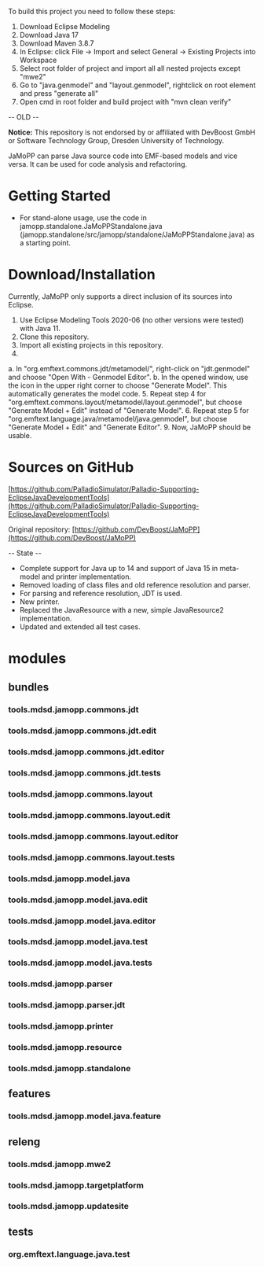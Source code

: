 To build this project you need to follow these steps:
1. Download Eclipse Modeling
2. Download Java 17
3. Download Maven 3.8.7
4. In Eclipse: click File -> Import and select General -> Existing Projects into Workspace
5. Select root folder of project and import all all nested projects except "mwe2"
6. Go to "java.genmodel" and "layout.genmodel", rightclick on root element and press "generate all"
7. Open cmd in root folder and build project with "mvn clean verify"


-- OLD --

**Notice:** This repository is not endorsed by or affiliated with DevBoost GmbH or Software Technology Group, Dresden University of Technology.

JaMoPP can parse Java source code into EMF-based models and vice versa. It can be used for code analysis and refactoring.

# Getting Started

* For stand-alone usage, use the code in jamopp.standalone.JaMoPPStandalone.java (jamopp.standalone/src/jamopp/standalone/JaMoPPStandalone.java) as a starting point.

# Download/Installation

Currently, JaMoPP only supports a direct inclusion of its sources into Eclipse.

1. Use Eclipse Modeling Tools 2020-06 (no other versions were tested) with Java 11.
2. Clone this repository.
3. Import all existing projects in this repository.
4.
a. In "org.emftext.commons.jdt/metamodel/", right-click on "jdt.genmodel" and choose "Open With - Genmodel Editor".
b. In the opened window, use the icon in the upper right corner to choose "Generate Model". This automatically generates the model code.
5. Repeat step 4 for "org.emftext.commons.layout/metamodel/layout.genmodel", but choose "Generate Model + Edit" instead of "Generate Model".
6. Repeat step 5 for "org.emftext.language.java/metamodel/java.genmodel", but choose "Generate Model + Edit" and "Generate Editor".
9. Now, JaMoPP should be usable.

# Sources on GitHub

[https://github.com/PalladioSimulator/Palladio-Supporting-EclipseJavaDevelopmentTools](https://github.com/PalladioSimulator/Palladio-Supporting-EclipseJavaDevelopmentTools)

Original repository: [https://github.com/DevBoost/JaMoPP](https://github.com/DevBoost/JaMoPP)


-- State -- 

- Complete support for Java up to 14 and support of Java 15 in meta-model and printer implementation.
- Removed loading of class files and old reference resolution and parser.
- For parsing and reference resolution, JDT is used.
- New printer.
- Replaced the JavaResource with a new, simple JavaResource2 implementation.
- Updated and extended all test cases.

# modules
## bundles
### tools.mdsd.jamopp.commons.jdt
### tools.mdsd.jamopp.commons.jdt.edit
### tools.mdsd.jamopp.commons.jdt.editor
### tools.mdsd.jamopp.commons.jdt.tests
### tools.mdsd.jamopp.commons.layout
### tools.mdsd.jamopp.commons.layout.edit
### tools.mdsd.jamopp.commons.layout.editor
### tools.mdsd.jamopp.commons.layout.tests
### tools.mdsd.jamopp.model.java
### tools.mdsd.jamopp.model.java.edit
### tools.mdsd.jamopp.model.java.editor
### tools.mdsd.jamopp.model.java.test
### tools.mdsd.jamopp.model.java.tests
### tools.mdsd.jamopp.parser
### tools.mdsd.jamopp.parser.jdt
### tools.mdsd.jamopp.printer
### tools.mdsd.jamopp.resource
### tools.mdsd.jamopp.standalone
## features
### tools.mdsd.jamopp.model.java.feature
## releng
### tools.mdsd.jamopp.mwe2
### tools.mdsd.jamopp.targetplatform
### tools.mdsd.jamopp.updatesite
## tests
### org.emftext.language.java.test
